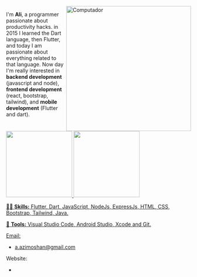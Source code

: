 <img src="https://raw.githubusercontent.com/MicaelliMedeiros/micaellimedeiros/master/image/computer-illustration.png" min-width="340px" max-width="400px" width="340px" align="right" alt="Computador">

<p align="left"> 
I'm <strong>Ali</strong>, a programmer passionate about productivity hacks. in 2015 I learned the Dart language, then Flutter, and today I am passionate about everything related to that language. Now day I'm really interested in <strong>backend development</strong> (javascript and node), <strong>frontend development</strong> (react, bootstrap, tailwind), and <strong>mobile development</strong> (Flutter and dart).
 
</p>

<div>
  <a href="https://github.com/aliazimoshan">
  <img height="180em" src="https://github-readme-stats.vercel.app/api?username=aliazimoshan&count_private=true&theme=cobalt&show_icons=true"/>
  <img height="180em" src="https://github-readme-stats.vercel.app/api/top-langs/?username=aliazimoshan&layout=compact&langs_count=7&theme=cobalt"/>
</div>

<p align="left">
  👨‍💻 <strong>Skills:</strong> Flutter, Dart, JavaScript, NodeJs, ExpressJs, HTML, CSS, Bootstrap, Tailwind, Java.
</p>

<p align="left">
  💼 <strong>Tools:</strong> Visual Studio Code, Android Studio, Xcode and Git.
</p>

Email:
- a.azimoshan@gmail.com

Website:
- <a href="https://aliazimoshan.ir/" />



